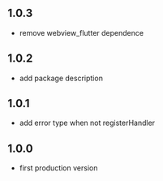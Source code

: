 ## 1.0.3

* remove webview_flutter dependence
## 1.0.2

* add package description

## 1.0.1

* add error type when not registerHandler

## 1.0.0

* first production version
